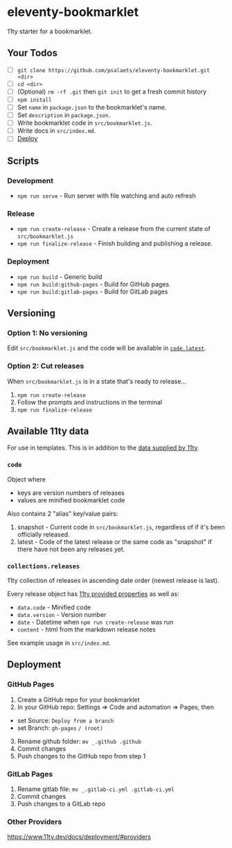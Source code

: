 # eleventy-bookmarklet

11ty starter for a bookmarklet.

## Your Todos

- [ ] `git clone https://github.com/psalaets/eleventy-bookmarklet.git <dir>`
- [ ] `cd <dir>`
- [ ] (Optional) `rm -rf .git` then `git init` to get a fresh commit history
- [ ] `npm install`
- [ ] Set `name` in `package.json` to the bookmarklet's name.
- [ ] Set `description` in `package.json`.
- [ ] Write bookmarklet code in `src/bookmarklet.js`.
- [ ] Write docs in `src/index.md`.
- [ ] [Deploy](https://github.com/psalaets/eleventy-bookmarklet#deployment)

## Scripts

### Development

- `npm run serve` - Run server with file watching and auto refresh

### Release

- `npm run create-release` - Create a release from the current state of `src/bookmarklet.js`
- `npm run finalize-release` - Finish building and publishing a release.

### Deployment

- `npm run build` - Generic build
- `npm run build:github-pages` - Build for GitHub pages
- `npm run build:gitlab-pages` - Build for GitLab pages

## Versioning

### Option 1: No versioning

Edit `src/bookmarklet.js` and the code will be available in [`code.latest`](https://github.com/psalaets/eleventy-bookmarklet#code).

### Option 2: Cut releases

When `src/bookmarklet.js` is in a state that's ready to release...

1. `npm run create-release`
2. Follow the prompts and instructions in the terminal
3. `npm run finalize-release`

## Available 11ty data

For use in templates. This is in addition to the [data supplied by 11ty](https://www.11ty.dev/docs/data-eleventy-supplied/).

### `code`

Object where

- keys are version numbers of releases
- values are minified bookmarklet code

Also contains 2 "alias" key/value pairs:

1. snapshot - Current code in `src/bookmarklet.js`, regardless of if it's been officially released.
2. latest - Code of the latest release or the same code as "snapshot" if there have not been any releases yet.

### `collections.releases`

11ty collection of releases in ascending date order (newest release is last).

Every release object has [11ty provided properties](https://www.11ty.dev/docs/collections/#collection-item-data-structure) as well as:

- `data.code` - Minified code
- `data.version` - Version number
- `date` - Datetime when `npm run create-release` was run
- `content` - html from the markdown release notes

See example usage in `src/index.md`.

## Deployment

### GitHub Pages

1. Create a GitHub repo for your bookmarklet
2. In your GitHub repo: Settings => Code and automation => Pages, then
  - set Source: `Deploy from a branch`
  - set Branch: `gh-pages` `/ (root)`
3. Rename github folder: `mv _.github .github`
4. Commit changes
5. Push changes to the GitHub repo from step 1

### GitLab Pages

1. Rename gitlab file: `mv _.gitlab-ci.yml .gitlab-ci.yml`
2. Commit changes
3. Push changes to a GitLab repo

### Other Providers

https://www.11ty.dev/docs/deployment/#providers
